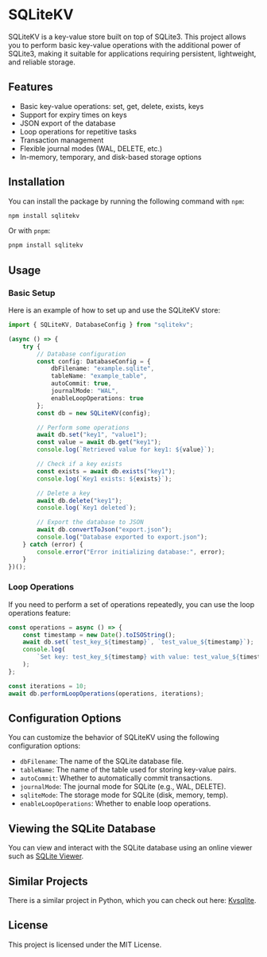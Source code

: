 # SQLiteKV

SQLiteKV is a key-value store built on top of SQLite3. This project allows you to perform basic key-value operations with the additional power of SQLite3, making it suitable for applications requiring persistent, lightweight, and reliable storage.

## Features

-   Basic key-value operations: set, get, delete, exists, keys
-   Support for expiry times on keys
-   JSON export of the database
-   Loop operations for repetitive tasks
-   Transaction management
-   Flexible journal modes (WAL, DELETE, etc.)
-   In-memory, temporary, and disk-based storage options

## Installation

You can install the package by running the following command with `npm`:

```sh
npm install sqlitekv
```

Or with `pnpm`:

```sh
pnpm install sqlitekv
```

## Usage

### Basic Setup

Here is an example of how to set up and use the SQLiteKV store:

```typescript
import { SQLiteKV, DatabaseConfig } from "sqlitekv";

(async () => {
    try {
        // Database configuration
        const config: DatabaseConfig = {
            dbFilename: "example.sqlite",
            tableName: "example_table",
            autoCommit: true,
            journalMode: "WAL",
            enableLoopOperations: true
        };
        const db = new SQLiteKV(config);

        // Perform some operations
        await db.set("key1", "value1");
        const value = await db.get("key1");
        console.log(`Retrieved value for key1: ${value}`);

        // Check if a key exists
        const exists = await db.exists("key1");
        console.log(`Key1 exists: ${exists}`);

        // Delete a key
        await db.delete("key1");
        console.log(`Key1 deleted`);

        // Export the database to JSON
        await db.convertToJson("export.json");
        console.log("Database exported to export.json");
    } catch (error) {
        console.error("Error initializing database:", error);
    }
})();
```

### Loop Operations

If you need to perform a set of operations repeatedly, you can use the loop operations feature:

```typescript
const operations = async () => {
    const timestamp = new Date().toISOString();
    await db.set(`test_key_${timestamp}`, `test_value_${timestamp}`);
    console.log(
        `Set key: test_key_${timestamp} with value: test_value_${timestamp}`
    );
};

const iterations = 10;
await db.performLoopOperations(operations, iterations);
```

## Configuration Options

You can customize the behavior of SQLiteKV using the following configuration options:

-   `dbFilename`: The name of the SQLite database file.
-   `tableName`: The name of the table used for storing key-value pairs.
-   `autoCommit`: Whether to automatically commit transactions.
-   `journalMode`: The journal mode for SQLite (e.g., WAL, DELETE).
-   `sqliteMode`: The storage mode for SQLite (disk, memory, temp).
-   `enableLoopOperations`: Whether to enable loop operations.

## Viewing the SQLite Database

You can view and interact with the SQLite database using an online viewer such as [SQLite Viewer](https://sqlite3.online/).

## Similar Projects

There is a similar project in Python, which you can check out here: [Kvsqlite](https://github.com/AYMENJD/Kvsqlite).

## License

This project is licensed under the MIT License.
